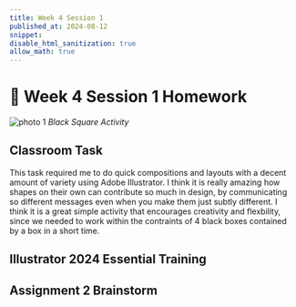 ```yaml
---
title: Week 4 Session 1
published_at: 2024-08-12
snippet: 
disable_html_sanitization: true
allow_math: true
---
```


# :page_with_curl: Week 4 Session 1 Homework 


![photo 1](photos/16.png)
*Black Square Activity*

## Classroom Task
This task required me to do quick compositions and layouts with a decent amount of variety using Adobe Illustrator. I think it is really amazing how shapes on their own can contribute so much in design, by communicating so different messages even when you make them just subtly different. I think it is a great simple activity that encourages creativity and flexbility, since we needed to work within the contraints of 4 black boxes contained by a box in a short time.

## Illustrator 2024 Essential Training


## Assignment 2 Brainstorm